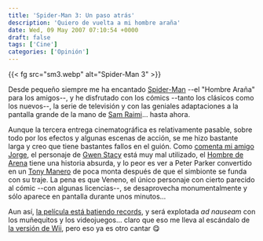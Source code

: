 ```yaml
---
title: 'Spider-Man 3: Un paso atrás'
description: 'Quiero de vuelta a mi hombre araña'
date: Wed, 09 May 2007 07:10:54 +0000
draft: false
tags: ['Cine']
categories: ['Opinión']
---
```


{{< fg src="sm3.webp" alt="Spider-Man 3" >}}

Desde pequeño siempre me ha encantado [Spider-Man](http://es.wikipedia.org/wiki/Spiderman) --el "Hombre Araña" para los amigos--, y he disfrutado con los cómics --tanto los clásicos como los nuevos--, la serie de televisión y con las geniales adaptaciones a la pantalla grande de la mano de [Sam Raimi](http://www.imdb.com/name/nm0000600/)... hasta ahora.

Aunque la tercera entrega cinematográfica es relativamente pasable, sobre todo por los efectos y algunas escenas de acción, se me hizo bastante larga y creo que tiene bastantes fallos en el guión. Como [comenta mi amigo Jorge](http://www.nebulared.com/Cine.php?idpeli=44), el personaje de [Gwen Stacy](http://en.wikipedia.org/wiki/Gwen_Stacy) está muy mal utilizado, el [Hombre de Arena](http://es.wikipedia.org/wiki/Hombre_de_Arena) tiene una historia absurda, y lo peor es ver a Peter Parker convertido en un [Tony Manero](http://en.wikipedia.org/wiki/Saturday_Night_Fever) de poca monta después de que el simbionte se funda con su traje. La pena es que Veneno, el único personaje con cierto parecido al cómic --con algunas licencias--, se desaprovecha monumentalmente y sólo aparece en pantalla durante unos minutos...

Aun así, [la película está batiendo records](http://www.blogdecine.com/2007/05/05-spider-man-3-bate-records-desde-su-primer-dia), y será explotada _ad nauseam_ con los muñequitos y los videojuegos... claro que eso me lleva al escándalo de [la versión de Wii](http://wii.ign.com/articles/785/785713p1.html), pero eso ya es otro cantar :yum: